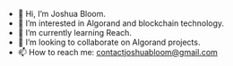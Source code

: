 - 👋 Hi, I’m Joshua Bloom.
- 👀 I’m interested in Algorand and blockchain technology.
- 🌱 I’m currently learning Reach.
- 💞️ I’m looking to collaborate on Algorand projects.
- 📫 How to reach me: contactjoshuabloom@gmail.com

<!---
blockchainagency/blockchainagency is a ✨ special ✨ repository because its `README.md` (this file) appears on your GitHub profile.
You can click the Preview link to take a look at your changes.
--->

